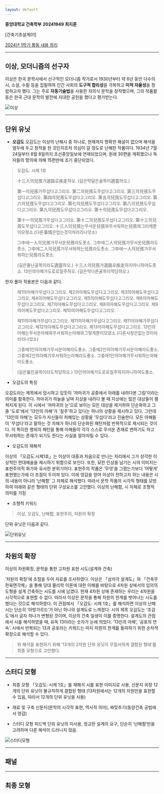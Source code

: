 ```yaml
---
layout: default
---
```


**중앙대학교 건축학부**
**20241949 최지훈**

[건축기초설계01]  

[2024년 1학기 활동 내용 정리](./another-page.html)


* * *

## 이상, 모더니즘의 선구자

 이상은 한국 문학사에서 선구적인 모더니즘 작가로서 1930년부터 약 6년 동안 다수의 시, 소설, 수필 등을 집필하여 인간 사회의 **도구적 합리성**을 극복하고 **미적 자율성**을 정랍하고자 했다. 그는 주로 **자동기술법**을 사용한 자의식 문학을 창작했으며, 그의 작품활동은 한국 근대 문학의 발전에 지대한 공헌을 했다고 평가받는다.

![이상](https://github.com/sssb1402/architect/assets/images/sang.png)


* * *

## 단위 유닛

* **오감도**
 오감도는 이상의 난해시 중 하나로, 현재까지 명확한 해설이 없으며 해석을 염두에 두고 창작을 한 것인지조차 의심이 갈 정도로 난해한 작품이다. 1934년 7월 24일부터 8월 8일까지 조선중앙일보에 연재되었으며, 원래 30편을 계획했으나 독자들의 항의에 의해 15편만에 조기 중단되었다. 
 
> 오감도: 시제 1호
> 
> 十三人의兒孩가道路로疾走하오.
> (길은막달은골목이適當하오.)
> 
> 第一의兒孩가무섭다고그리오.
> 第二의兒孩도무섭다고그리오.
> 第三의兒孩도무섭다고그리오.
> 第四의兒孩도무섭다고그리오.
> 第五의兒孩도무섭다고그리오.
> 第六의兒孩도무섭다고그리오.
> 第七의兒孩도무섭다고그리오.
> 第八의兒孩도무섭다고그리오.
> 第九의兒孩도무섭다고그리오.
> 第十의兒孩도무섭다고그리오.
> 
> 第十一의兒孩가무섭다고그리오.
> 第十二의兒孩도무섭다고그리오.
> 第十三의兒孩도무섭다고그리오.
> 十三人의兒孩는무서운兒孩와무서워하는兒孩와그러케뿐이모혓소.(다른事情은업는것이차라리나앗소)
> 
> 그中에一人의兒孩가무서운兒孩라도좃소.
> 그中에二人의兒孩가무서운兒孩라도좃소.
> 그中에二人의兒孩가무서워하는兒孩라도좃소.
> 그中에一人의兒孩가무서워하는兒孩라도좃소.
> 
> (길은뚤닌골목이라도適當하오.)
> 十三人의兒孩가道路로疾走하지아니하야도좃소.
> 13인의아해가도로로질주하오.
> (길은막다른골목이적당하오.)

한자 풀아 적용본은 다음과 같다.

> 제1의아해가무섭다고그리오.
> 제2의아해도무섭다고그리오.
> 제3의아해도무섭다고그리오.
> 제4의아해도무섭다고그리오.
> 제5의아해도무섭다고그리오.
> 제6의아해도무섭다고그리오.
> 제7의아해도무섭다고그리오.
> 제8의아해도무섭다고그리오.
> 제9의아해도무섭다고그리오.
> 제10의아해도무섭다고그리오.
> 
> 제11의아해가무섭다고그리오.
> 제11의아해가무섭다고그리오.
> 제11의아해가무섭다고그리오.
> 제12의아해도무섭다고그리오.
> 제13의아해도무섭다고그리오.
> 13인의아해는무서운아해와무서워하는아해와그렇게뿐이모였소.(다른사정은없는것이차라리나았소)
> 
> 그중에1인의아해가무서운아해라도좋소.
> 그중에2인의아해가무서운아해라도좋소.
> 그중에2인의아해가무서워하는아해라도좋소.
> 그중에1인의아해가무서워하는아해라도좋소.
> 
> (길은뚫린골목이라도적당하오.)
> 13인의아해가도로로질주하지아니하여도좋소.

* 오감도의 특징

 오감도라는 제목에서 암시하고 있듯이 '까마귀가 공중에서 아래를 내려다본 그림'이라는 의미를 함축한다. 까마귀가 하늘을 날며 지상을 내려다 볼 때 지상에는 많은 대상들이 펼쳐지게 된다. 이 시에서 '까마귀의 눈'으로 보이는 모든 대상을 제거하여 단순화하고 그 중 '도로'에서 '13인의 아해'가 '질주'하고 있다는 하나의 상황을 제시하고 있다. 그런데 '13인의 아해'는 모두가 자신들이 처해있는 상황을 '무섭다'라고 진술한다. 모든 아해들이 '무섭다'라고 말하는 것 자체가 하나의 단순화된 패턴처럼 반복적으로 제시되는 것이다. 이 특이한 행위의 패턴을 통해 아해들이 각각 스스로 무서운 존재로 변하기도 하고 무서워하는 존재가 되기도 한다는 사실을 알아차릴 수 있다.

* 오감도의 재해석

이상의 「오감도:시제1호」는 이상이 대중과 처음으로 만나는 자리에서 그가 샹각한 이상적인 현대예술을 제시하기 위함으로 보인다. 또한, 묘한 인상을 남기는 시의 이미지는 표현주의적 화가와 유사한 분위기이다. 
 표현주의 작품은 ‘무엇’을 그렸는가보다 ‘어떻게’ 표현했는가에 더 초점이 두어져 있다. 이에 영감을 얻어 이상이 전하고자 하는 내용은 시의 내용이 아니라 ‘난해함’ 그 자체로 해석했다. 따라서 문학 작품의 시각적 형태를 모방하여 아래와 같은 형태의 단위 구성요소를 고안했다.
 이상의 난해함, 시 자체로 조형적 의미를 가짐
 
* 조형적 키워드

> 이상, 오감도, 난해함, 표현주의, 차원의 확장

단위 유닛은 다음과 같다.

![단위유닛](https://github.com/sssb1402/architect/assets/images/%EB%8B%A8%EC%9C%84%20%EC%9C%A0%EB%8B%9B.png)

* * *

## 차원의 확장

이상의 차원확장, 문학을 통한 고차원 표현 시도(설계와 건축)

‘차원의 확장’에 초점을 두어 자료를 조사하였다. 이상은 「삼차각 설계도」와 「건축무한육면각체」을 통해 당대 물리학 이론에 대한 이해를 바탕으로 4차원 상에서의 임의의 도형을 설계 건축하는 시도를 시에 남겼다. 현재 4차원 상에 존재하는 우리는 4차원을 시각적으로 표현할 수 없다. 따라서 이상은 문학을 통해 차원의 한계를 벗어나는 시도를 했다는 것으로 해석하였다.
 이 관점에서 「오감도: 시제 1호」를 해석하면 이상의 난해시는 단순히 ‘아방가르드’가 아닌 하나의 설계도로 느껴졌다. 시의 제목 오감도는 ‘조감도’에서 글자 하나가 변형된 것이며, 이상의 건축 일생이 이를 증명한다. 설계도의 관점에서 시를 해석하였을 때, 유독 13이라는 숫자가 눈에 띄었다. ‘13인의 아해’, ‘공포의 연속’. 시에서 반복되는 13과 공포라는 키워드는 마치 차원의 한계를 돌파하기 위한 순차적 확장으로 해석할 수 있다.

> 위 해석을 표현하기 위해 ‘13개의 2차원 단위 유닛이 무질서하게 결합된 형태’를 최종 모형으로 고안했다.

* * *

## 스터디 모형

* 최종 모형
「오감도: 시제 1호」를 재해석
시를 표현 이미지로 사용, 신문지 외장
12개의 단위 유닛이 불규칙하게 결합된 형태
(13차원에서는 12개의 차원만을 표현할 수 있음, 따라서 12개의 단위 유닛을 사용)

* 재료 및 구축
  신문지(문학의 시각적 표현, 역사적 의미), 짜맞추기(동양건축 공법에서 영감)

* 스터디 모형 피드백
단위 유닛의 미사용, 정교한 설계의 요구, 단순히 ‘난해함’만을 고려하며 다른 해석이 드러나지 않음.

![스터디모형](https://github.com/sssb1402/architect/assets/images/%EC%8A%A4%ED%84%B0%EB%94%94%EB%AA%A8%ED%98%95.png)

* * *

## 패널 

* * *

## 최종 모형


